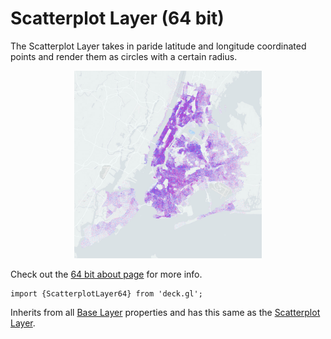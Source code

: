 # Scatterplot Layer (64 bit)

The Scatterplot Layer takes in paride latitude and longitude coordinated
points and render them as circles with a certain radius.

<div align="center">
  <img height="300" src="/demo/src/static/images/demo-thumb-scatterplot.jpg" />
</div>

Check out the [64 bit about page](/docs/64-bits.md) for more info.

    import {ScatterplotLayer64} from 'deck.gl';

Inherits from all [Base Layer](/docs/api-reference/base-layer.md) properties and has
this same as the [Scatterplot Layer](/docs/layers/scatterplot-layer.md).

